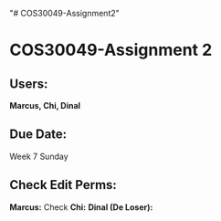 "# COS30049-Assignment2" 
# COS30049-Assignment 2
## Users: 
**Marcus, Chi, Dinal**
## Due Date: 
Week 7 Sunday
## Check Edit Perms:
**Marcus:** Check
**Chi:** 
**Dinal (De Loser):** 
